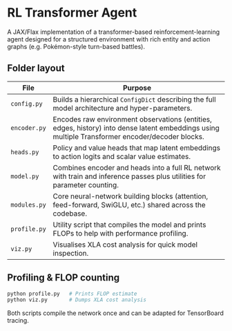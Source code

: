 # RL Transformer Agent

A JAX/Flax implementation of a transformer-based reinforcement-learning agent designed for a structured environment with rich entity and action graphs (e.g. Pokémon-style turn-based battles).

## Folder layout

| File         | Purpose                                                                                                                                         |
| ------------ | ----------------------------------------------------------------------------------------------------------------------------------------------- |
| `config.py`  | Builds a hierarchical `ConfigDict` describing the full model architecture and hyper-parameters.                                                 |
| `encoder.py` | Encodes raw environment observations (entities, edges, history) into dense latent embeddings using multiple Transformer encoder/decoder blocks. |
| `heads.py`   | Policy and value heads that map latent embeddings to action logits and scalar value estimates.                                                  |
| `model.py`   | Combines encoder and heads into a full RL network with train and inference passes plus utilities for parameter counting.                        |
| `modules.py` | Core neural-network building blocks (attention, feed-forward, SwiGLU, etc.) shared across the codebase.                                         |
| `profile.py` | Utility script that compiles the model and prints FLOPs to help with performance profiling.                                                     |
| `viz.py`     | Visualises XLA cost analysis for quick model inspection.                                                                                        |

## Profiling & FLOP counting

```bash
python profile.py   # Prints FLOP estimate
python viz.py       # Dumps XLA cost analysis
```

Both scripts compile the network once and can be adapted for TensorBoard tracing.
